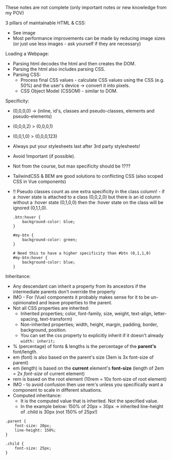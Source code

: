 These notes are not complete (only important notes or new knowledge from my POV)

3 pillars of maintainable HTML & CSS:
- See image
- Most performance improvements can be made by reducing image sizes
(or just use less images - ask yourself if they are necessary)

Loading a Webpage:
- Parsing html decodes the html and then creates the DOM.
- Parsing the html also includes parsing CSS.
- Parsing CSS:
    - Process final CSS values - calculate CSS values using the CSS (e.g. 50%) and the
    user's device -> convert it into pixels.
    -  CSS Object Model (CSSOM) - similar to DOM.

Specificity:
- (0,0,0,0) -> (inline, id's, classes and pseudo-classes, elements and pseudo-elements)
- (0,0,0,2) > (0,0,0,1)
- (0,0,1,0) > (0,0,0,123)
- Always put your stylesheets last after 3rd party stylesheets!
- Avoid !important (if possible).
- Not from the course, but max specificity should be 1???
- TailwindCSS & BEM are good solutions to conflicting CSS (also scoped CSS in Vue components)
    
- !! Pseudo classes count as one extra specificity in the class column! -  if a :hover state is attached to a
    class (0,0,2,0) but there is an id column without a :hover state (0,1,0,0) then the :hover state on the class
    will be ignored (0,1,1,0). 
    ```
    .btn:hover {
        background-color: blue;
    }
  
    #my-btn {
        background-color: green;
    }
  
    # Need this to have a higher specificity than #btn (0,1,1,0)
    #my-btn:hover {
        background-color: blue;
    }

    ```
  
Inheritance:
- Any descendant can inherit a property from its ancestors if the intermediate parents don't override the property
- IMO - For (Vue) components it probably makes sense for it to be un-opinionated and leave properties to the parent.  
- Not all CSS properties are inherited: 
  - Inherited properties; color, font-family, size, weight, text-align, letter-spacing, text-transform)
  - Non-inherited properties; width, height, margin, padding, border, background, position.
  - You can set the css property to explicitly inherit if it doesn't already `width: inherit;`
- % (percentage) of fonts & lengths is the percentage of the **parent's** font/length.
- em (font) is also based on the parent's size (3em is 3x font-size of parent)
- em (length) is based on the **current** element's **font-size** (length of 2em = 2x *font-size* of current element)
- rem is based on the root element (10rem = 10x font-size of root element)
- IMO - to avoid confusion then use rem's unless you specifically want a component to scale in different situations.
- Computed inheritance: 
  - It is the computed value that is inherited. Not the specified value.
  - In the example below: 150% of 20px = 30px -> inherited line-height of .child is 30px (not 150% of 25px!)

```
.parent {
    font-size: 20px;
    line-height: 150%;
}

.child {
    font-size: 25px;
}
```